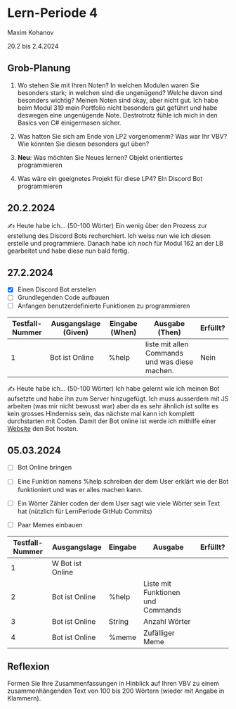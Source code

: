 # Lern-Periode 4

Maxim Kohanov

20.2 bis 2.4.2024

## Grob-Planung

1. Wo stehen Sie mit Ihren Noten? In welchen Modulen waren Sie besonders stark; in welchen sind die ungenügend? Welche davon sind besonders wichtig?
Meinen Noten sind okay, aber nicht gut. Ich habe beim Modul 319 mein Portfolio nicht besonders gut geführt und habe deswegen eine ungenügende Note. Destrotrotz fühle ich mich in den Basics von C# einigermasen sicher.
   
2. Was hatten Sie sich am Ende von LP2 vorgenomenm? Was war Ihr VBV? Wie könnten Sie diesen besonders gut üben?
   
   
3. **Neu**: Was möchten Sie Neues lernen?
Objekt orientiertes programmieren
   
4. Was wäre ein geeignetes Projekt für diese LP4?
EIn Discord Bot programmieren

## 20.2.2024

✍️ Heute habe ich... (50-100 Wörter)
Ein wenig über den Prozess zur erstellung des Discord Bots recherchiert. Ich weiss nun wie ich diesen erstelle und programmiere. Danach habe ich noch für Modul 162 an der LB gearbeitet und habe diese nun bald fertig. 


## 27.2.2024

- [x] Einen Discord Bot erstellen 
- [ ] Grundlegenden Code aufbauen
- [ ] Anfangen benutzerdefinierte Funktionen zu programmieren

| Testfall-Nummer | Ausgangslage (Given) | Eingabe (When) | Ausgabe (Then) | Erfüllt? |
| --------------- | -------------------- | -------------- | -------------- | -------- |
| 1               |     Bot ist Online                 | %help               | liste mit allen Commands und was diese machen.               |  Nein        |

✍️ Heute habe ich... (50-100 Wörter)
Ich habe gelernt wie ich meinen Bot aufsetzte und habe ihn zum Server hinzugefügt. Ich muss ausserdem mit JS arbeiten (was mir nicht bewusst war) aber da es sehr ähnlich ist sollte es kein grosses Hinderniss sein, das nächste mal kann ich komplett durchstarten mit Coden. Damit der Bot online ist werde ich mithilfe einer [Website](https://google.com) den Bot hosten.


## 05.03.2024

- [ ] Bot Online bringen
- [ ] Eine Funktion namens %help schreiben der dem User erklärt wie der Bot funktioniert und was er alles machen kann.
- [ ] Ein Wörter Zähler coden der dem User sagt wie viele Wörter sein Text hat (nützlich für LernPeriode GitHub Commits)
- [ ] Paar Memes einbauen
      

| Testfall-Nummer | Ausgangslage | Eingabe | Ausgabe | Erfüllt? |
|-|-|-|-|-|
|1|W Bot ist Online ||||
|2|Bot ist Online|%help|Liste mit Funktionen und Commands||
|3|Bot ist Online|String|Anzahl Wörter||
|4|Bot ist Online|%meme|Zufälliger Meme||



## Reflexion

Formen Sie Ihre Zusammenfassungen in Hinblick auf Ihren VBV zu einem zusammenhängenden Text von 100 bis 200 Wörtern (wieder mit Angabe in Klammern).
